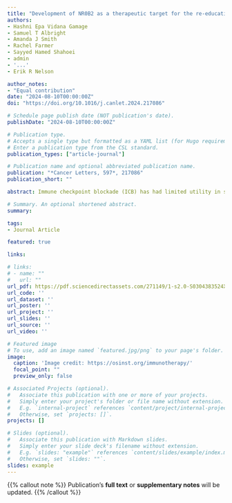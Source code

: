 ```yaml
---
title: "Development of NR0B2 as a therapeutic target for the re-education of tumor associated myeloid cells"
authors:
- Hashni Epa Vidana Gamage
- Samuel T Albright
- Amanda J Smith
- Rachel Farmer
- Sayyed Hamed Shahoei
- admin
- '...'
- Erik R Nelson

author_notes:
- "Equal contribution"
date: "2024-08-10T00:00:00Z"
doi: "https://doi.org/10.1016/j.canlet.2024.217086"

# Schedule page publish date (NOT publication's date).
publishDate: "2024-08-10T00:00:00Z"

# Publication type.
# Accepts a single type but formatted as a YAML list (for Hugo requirements).
# Enter a publication type from the CSL standard.
publication_types: ["article-journal"]

# Publication name and optional abbreviated publication name.
publication: "*Cancer Letters, 597*, 217086"
publication_short: ""

abstract: Immune checkpoint blockade (ICB) has had limited utility in several solid tumors such as breast cancer, a major cause of cancer-related mortality in women. Therefore, there is considerable interest in alternate strategies to promote an anti-cancer immune response. A paper co-published in this issue describes how NR0B2, a protein involved in cholesterol homeostasis, functions within myeloid immune cells to modulate the inflammasome and reduce the expansion of immune-suppressive regulatory T cells (Treg). Here, we develop NR0B2 as a potential therapeutic target. NR0B2 in tumors is associated with improved survival for several cancer types including breast. Importantly, NR0B2 expression is also prognostic of ICB success. Within breast tumors, NR0B2 expression is inversely associated with FOXP3, a marker of Tregs. While a described agonist (DSHN) had some efficacy, it required high doses and long treatment times. Therefore, we designed and screened several derivatives. A methyl ester derivative (DSHN-OMe) emerged as superior in terms of (1) cellular uptake, (2) ability to regulate expected expression of genes, (3) suppression of Treg expansion using in vitro co-culture systems, and (4) efficacy against the growth of primary and metastatic tumors. This work identifies NR0B2 as a target to re-educate myeloid immune cells and a novel ligand with significant anti-tumor efficacy in preclinical models.

# Summary. An optional shortened abstract.
summary: 

tags:
- Journal Article

featured: true

links:

# links:
# - name: ""
#   url: ""
url_pdf: https://pdf.sciencedirectassets.com/271149/1-s2.0-S0304383524X00166/1-s2.0-S0304383524004816/main.pdf?X-Amz-Security-Token=IQoJb3JpZ2luX2VjENP%2F%2F%2F%2F%2F%2F%2F%2F%2F%2FwEaCXVzLWVhc3QtMSJIMEYCIQClnj5lBMhS1O92CNyPk2n7%2BKVscBzwmVH1XnbuiM3PnAIhAJ8JKI%2F3lhLLP3mIMxCWrHlj54Us0oVmp2puKVvShuo0KrIFCDwQBRoMMDU5MDAzNTQ2ODY1Igz35r1LZvBwpY6wLMgqjwWbdnxGa7zkoNLuzrtH4Z%2FYbE0%2FvTPCe2ig33n0OI8LYVwBLlfmTi2b98jmshOUM%2FR7gY7liSUfVo5KWd8EfU5IMQ6LbFj%2FAdEJVF51RtY%2FNBSAda7L%2FeI%2BD1bMayYItPZrujSRMJaWAM6vPp0jM2yth%2B%2FOF%2BaMzUMFwzv9RGnOfHT0lQh9bwzWHtg4YupQ0h4b%2FcdG%2Bnf%2Fe2s3TxdCITTMorHYX1OlJZB3tLiVzaORtKs0sQjSvJNU2eAotr%2FzLfhqQNkX0b0NsbwsFV6FqCRRQjkLHfPie099IsgKoMsyZ5F9lRCyW74IP%2BO4P0uyJqG5ud%2BDfKhkJUMkzlWQAplMRlLgT9eM7VmD9mrpIreYsa%2FUd1QUhvmKWS8x0zsU76weVjjkrcbFnmOWyOkEO%2FnXsfIMjccBEQyI5cVdnCJPeE5tfFSXpkbc%2FpiPGwNnYMz%2FCs%2BBwAkD%2Fr3F7Zds%2BF%2B0SXcvn5Jz0YWpB6Hrp4qx%2FzVnCF3%2Bp%2Fo6j9hus3XJZPrO4h3PMVbycCjNRaI2mRZqcq270PRaLO8fJq5nGK7igisibFy260XTWMWOYS2ax2ALAMdkkYgbaXO3Ffqv1nikpiYR2hYon09lTsETbEL4TSqz0Xky4ZVPkj81eHHI3ANxnzGq7pwHJZmRIOOmbVti2RR53L7pKf0%2BQ9jrgrBc8pJnq6b6ft5tW9hM07AcE5sKe8UmMfl7N0eF7Omhvu4Rwsw7c7W6KXc%2FJKoC7oOh21x7UfPydgomW9cCNYyKypXv26JYuL7ZA6m%2F1aFNe00jLT5eAZtEfylS26kuPqEDX1MhFvqvCfgjy35L%2FIkqyg4rbntimGBvB%2B5SmHhz0soUWzwpB%2BAmVUY7BPkM1FQ1MPafx7gGOrABkxOdlw4R5gBm3MnhbjRfx2LkSfPHLh5apJE1Ztd195UVsJqT8H8lNJH5rQ7UDmJmKTFa1KdujBChyPtRxzlJlK9Y0pW4etO0kwniHBY0xdBioyb2EPie72PgHMK%2Fyg0YnYwb%2F4tmh1VgLPQWlKvDFG%2BjmLcYD8ZedXezmJ4wm6535AlARgbsh3heafTZwDKlo1XbMt8Snvhgl0Ghfa%2B2Xp7OUCQ77ejIRa44jVZmfkA%3D&X-Amz-Algorithm=AWS4-HMAC-SHA256&X-Amz-Date=20241018T035245Z&X-Amz-SignedHeaders=host&X-Amz-Expires=300&X-Amz-Credential=ASIAQ3PHCVTYR4YUH4R2%2F20241018%2Fus-east-1%2Fs3%2Faws4_request&X-Amz-Signature=dc8cea4c5529e974612ee2a2a7c3a40df3e6ca63e98ab75eb7a289d5cbab98de&hash=52fda889edd09cc86ade1fb06e0fd874835c330dde6e303888296134f61651c7&host=68042c943591013ac2b2430a89b270f6af2c76d8dfd086a07176afe7c76c2c61&pii=S0304383524004816&tid=spdf-e6560f3e-2a5a-43d3-bdda-069015472822&sid=227e28993c5a2341ae089d941d3b3d5ed64dgxrqa&type=client&tsoh=d3d3LnNjaWVuY2VkaXJlY3QuY29t&ua=0f155d07535a59510a500c&rr=8d4593d5bbad1103&cc=us
url_code: ''
url_dataset: ''
url_poster: ''
url_project: ''
url_slides: ''
url_source: ''
url_video: ''

# Featured image
# To use, add an image named `featured.jpg/png` to your page's folder. 
image:
  caption: 'Image credit: https://osinst.org/immunotherapy/'
  focal_point: ""
  preview_only: false

# Associated Projects (optional).
#   Associate this publication with one or more of your projects.
#   Simply enter your project's folder or file name without extension.
#   E.g. `internal-project` references `content/project/internal-project/index.md`.
#   Otherwise, set `projects: []`.
projects: []

# Slides (optional).
#   Associate this publication with Markdown slides.
#   Simply enter your slide deck's filename without extension.
#   E.g. `slides: "example"` references `content/slides/example/index.md`.
#   Otherwise, set `slides: ""`.
slides: example
---
```


{{% callout note %}}
Publication’s **full text** or **supplementary notes** will be updated.
{{% /callout %}}

